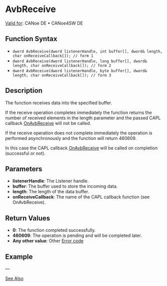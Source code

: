 # AvbReceive

[Valid for](../../../../Shared/FeatureAvailability.md): CANoe DE • CANoe4SW DE

## Function Syntax

- `dword AvbReceive(dword listenerHandle, int buffer[], dword& length, char onReceiveCallback[]); // form 1`
- `dword AvbReceive(dword listenerHandle, long buffer[], dword& length, char onReceiveCallback[]); // form 2`
- `dword AvbReceive(dword listenerHandle, byte buffer[], dword& length, char onReceiveCallback[]); // form 3`

## Description

The function receives data into the specified buffer.

If the receive operation completes immediately the function returns the number of received elements in the length parameter and the passed CAPL callback [OnAvbReceive](CAPLfunctionOnAvbReceive.md) will not be called.

If the receive operation does not complete immediately the operation is performed asynchronously and the function will return 460609.

In this case the CAPL callback [OnAvbReceive](CAPLfunctionOnAvbReceive.md) will be called on completion (successful or not).

## Parameters

- **listenerHandle**: The Listener handle.
- **buffer**: The buffer used to store the incoming data.
- **length**: The length of the data buffer.
- **onReceiveCallback**: The name of the CAPL callback function (see OnAvbReceive).

## Return Values

- **0**: The function completed successfully.
- **460609**: The operation is pending and will be completed later.
- **Any other value**: Other [Error code](../CAPLfunctionsAVBILErrorCode.md)

## Example

—

[See Also](javascript:void(0);)
